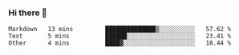 ### Hi there 👋

<!--START_SECTION:waka-->

```text
Markdown   13 mins         ██████████████▒░░░░░░░░░░   57.62 %
Text       5 mins          ██████░░░░░░░░░░░░░░░░░░░   23.41 %
Other      4 mins          ████▓░░░░░░░░░░░░░░░░░░░░   18.44 %
```

<!--END_SECTION:waka-->
<!--
**Boombag0607/Boombag0607** is a ✨ _special_ ✨ repository because its `README.md` (this file) appears on your GitHub profile.

Here are some ideas to get you started:

- 🔭 I’m currently working on ...
- 🌱 I’m currently learning ...
- 👯 I’m looking to collaborate on ...
- 🤔 I’m looking for help with ...
- 💬 Ask me about ...
- 📫 How to reach me: ...
- 😄 Pronouns: ...
- ⚡ Fun fact: ...
-->

